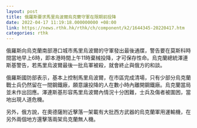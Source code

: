```yaml
---
layout: post
title: 俄羅斯要求馬里烏波爾烏克蘭守軍在限期前投降
date: 2022-04-17 11:19:18.000000000 +08:00
link: https://news.rthk.hk/rthk/ch/component/k2/1644345-20220417.htm
categories: rthk
---
```


俄羅斯向烏克蘭南部港口城市馬里烏波爾的守軍發出最後通牒，警告要在莫斯科時間當地早上6時，即本港時間上午11時棄械投降，才可保存性命。烏克蘭總統澤連斯基警告，若馬里烏波爾最後一批烏軍被殺，就會終止與俄方的和談。

俄羅斯國防部表示，基本上控制馬里烏波爾，在市區完成清場，只有少部分烏克蘭戰士兵仍然留在一間鋼鐵廠，願意讓投降的人在數小時內離開鋼鐵廠。烏克蘭當局並未作出回應。澤連斯基形容馬里烏波爾內情況十分困難，士兵及傷者被圍困，當地出現人道危機。

另外，俄方說，在奧德薩附近擊落一架載有大批西方武器的烏克蘭軍用運輸機，在另外兩個地方還擊落兩架烏克蘭無人機。
